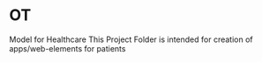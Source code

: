 # OT
Model for Healthcare
This Project Folder is intended for creation of apps/web-elements for patients
